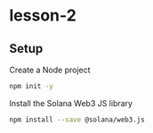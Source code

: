 # lesson-2

## Setup

Create a Node project

```zsh
npm init -y
```

Install the Solana Web3 JS library

```zsh
npm install --save @solana/web3.js
```
